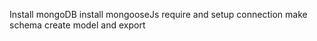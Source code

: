 Install mongoDB
install mongooseJs
require and setup connection
make schema
create model and export
